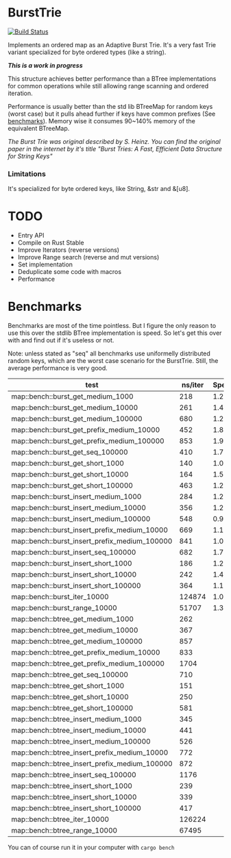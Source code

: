 # BurstTrie

[![Build Status](https://travis-ci.org/arthurprs/burst-trie.svg)](https://travis-ci.org/arthurprs/burst-trie)

Implements an ordered map as an Adaptive Burst Trie. It's a very fast Trie variant specialized for byte ordered types (like a string).

***This is a work in progress***

This structure achieves better performance than a BTree implementations for common operations while
still allowing range scanning and ordered iteration.

Performance is usually better than the std lib BTreeMap for random keys (worst case) but it pulls ahead further if keys have common prefixes (See [benchmarks](#benchmarks)).
Memory wise it consumes 90~140% memory of the equivalent BTreeMap.

*The Burst Trie was original described by S. Heinz. You can find the original paper in the internet by it's title
"Burst Tries: A Fast, Efficient Data Structure for String Keys"*

### Limitations

It's specialized for byte ordered keys, like String, &str and &[u8].

# TODO

* Entry API
* Compile on Rust Stable
* Improve Iterators (reverse versions)
* Improve Range search (reverse and mut versions)
* Set implementation
* Deduplicate some code with macros
* Performance

# Benchmarks

Benchmarks are most of the time pointless. But I figure the only reason to use this over the stdlib BTree implementation is speed. So let's get this over with and find out if it's useless or not.

Note: unless stated as "seq" all benchmarks use uniformelly distributed random keys, which are the worst case scenario for the BurstTrie. Still, the average performance is very good.


| test                                          | ns/iter | Speedup | 
|-----------------------------------------------|---------|---------| 
| map::bench::burst_get_medium_1000             | 218    | 1.20x | 
| map::bench::burst_get_medium_10000            | 261    | 1.40x | 
| map::bench::burst_get_medium_100000           | 680    | 1.26x | 
| map::bench::burst_get_prefix_medium_10000     | 452    | 1.84x | 
| map::bench::burst_get_prefix_medium_100000    | 853    | 1.99x | 
| map::bench::burst_get_seq_100000              | 410    | 1.73x | 
| map::bench::burst_get_short_1000              | 140    | 1.07x | 
| map::bench::burst_get_short_10000             | 164    | 1.52x | 
| map::bench::burst_get_short_100000            | 463    | 1.25x | 
| map::bench::burst_insert_medium_1000          | 284    | 1.21x | 
| map::bench::burst_insert_medium_10000         | 356    | 1.23x | 
| map::bench::burst_insert_medium_100000        | 548    | 0.95x | 
| map::bench::burst_insert_prefix_medium_10000  | 669    | 1.15x | 
| map::bench::burst_insert_prefix_medium_100000 | 841    | 1.03x | 
| map::bench::burst_insert_seq_100000           | 682    | 1.72x | 
| map::bench::burst_insert_short_1000           | 186    | 1.28x | 
| map::bench::burst_insert_short_10000          | 242    | 1.40x | 
| map::bench::burst_insert_short_100000         | 364    | 1.14x | 
| map::bench::burst_iter_10000                  | 124874 | 1.01x | 
| map::bench::burst_range_10000                 | 51707  | 1.30x | 
| map::bench::btree_get_medium_1000             | 262    |       | 
| map::bench::btree_get_medium_10000            | 367    |       | 
| map::bench::btree_get_medium_100000           | 857    |       | 
| map::bench::btree_get_prefix_medium_10000     | 833    |       | 
| map::bench::btree_get_prefix_medium_100000    | 1704   |       | 
| map::bench::btree_get_seq_100000              | 710    |       | 
| map::bench::btree_get_short_1000              | 151    |       | 
| map::bench::btree_get_short_10000             | 250    |       | 
| map::bench::btree_get_short_100000            | 581    |       | 
| map::bench::btree_insert_medium_1000          | 345    |       | 
| map::bench::btree_insert_medium_10000         | 441    |       | 
| map::bench::btree_insert_medium_100000        | 526    |       | 
| map::bench::btree_insert_prefix_medium_10000  | 772    |       | 
| map::bench::btree_insert_prefix_medium_100000 | 872    |       | 
| map::bench::btree_insert_seq_100000           | 1176   |       | 
| map::bench::btree_insert_short_1000           | 239    |       | 
| map::bench::btree_insert_short_10000          | 339    |       | 
| map::bench::btree_insert_short_100000         | 417    |       | 
| map::bench::btree_iter_10000                  | 126224 |       | 
| map::bench::btree_range_10000                 | 67495  |       | 



You can of course run it in your computer with ```cargo bench```
